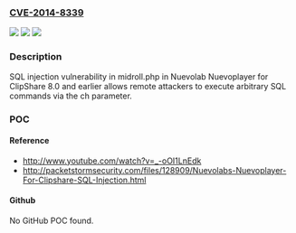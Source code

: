 ### [CVE-2014-8339](https://cve.mitre.org/cgi-bin/cvename.cgi?name=CVE-2014-8339)
![](https://img.shields.io/static/v1?label=Product&message=n%2Fa&color=blue)
![](https://img.shields.io/static/v1?label=Version&message=n%2Fa&color=blue)
![](https://img.shields.io/static/v1?label=Vulnerability&message=n%2Fa&color=brighgreen)

### Description

SQL injection vulnerability in midroll.php in Nuevolab Nuevoplayer for ClipShare 8.0 and earlier allows remote attackers to execute arbitrary SQL commands via the ch parameter.

### POC

#### Reference
- http://www.youtube.com/watch?v=_-oOI1LnEdk
- http://packetstormsecurity.com/files/128909/Nuevolabs-Nuevoplayer-For-Clipshare-SQL-Injection.html

#### Github
No GitHub POC found.

